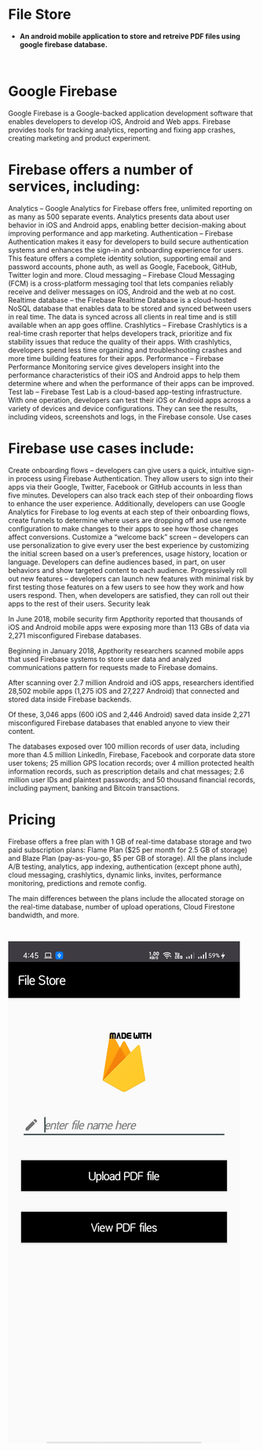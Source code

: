 # File Store
- **An android mobile application to store and retreive PDF files using google firebase database.**

<br/>

# Google Firebase

Google Firebase is a Google-backed application development software that enables developers to develop iOS, Android and Web apps. Firebase provides tools for tracking analytics, reporting and fixing app crashes, creating marketing and product experiment.

# Firebase offers a number of services, including:

Analytics – Google Analytics for Firebase offers free, unlimited reporting on as many as 500 separate events. Analytics presents data about user behavior in iOS and Android apps, enabling better decision-making about improving performance and app marketing.
Authentication – Firebase Authentication makes it easy for developers to build secure authentication systems and enhances the sign-in and onboarding experience for users. This feature offers a complete identity solution, supporting email and password accounts, phone auth, as well as Google, Facebook, GitHub, Twitter login and more.
Cloud messaging – Firebase Cloud Messaging (FCM) is a cross-platform messaging tool that lets companies reliably receive and deliver messages on iOS, Android and the web at no cost.
Realtime database – the Firebase Realtime Database is a cloud-hosted NoSQL database that enables data to be stored and synced between users in real time. The data is synced across all clients in real time and is still available when an app goes offline.
Crashlytics – Firebase Crashlytics is a real-time crash reporter that helps developers track, prioritize and fix stability issues that reduce the quality of their apps. With crashlytics, developers spend less time organizing and troubleshooting crashes and more time building features for their apps.
Performance – Firebase Performance Monitoring service gives developers insight into the performance characteristics of their iOS and Android apps to help them determine where and when the performance of their apps can be improved.
Test lab – Firebase Test Lab is a cloud-based app-testing infrastructure. With one operation, developers can test their iOS or Android apps across a variety of devices and device configurations. They can see the results, including videos, screenshots and logs, in the Firebase console.
Use cases                                                                    

# Firebase use cases include:

Create onboarding flows – developers can give users a quick, intuitive sign-in process using Firebase Authentication. They allow users to sign into their apps via their Google, Twitter, Facebook or GitHub accounts in less than five minutes. Developers can also track each step of their onboarding flows to enhance the user experience. Additionally, developers can use Google Analytics for Firebase to log events at each step of their onboarding flows, create funnels to determine where users are dropping off and use remote configuration to make changes to their apps to see how those changes affect conversions.
Customize a “welcome back” screen – developers can use personalization to give every user the best experience by customizing the initial screen based on a user’s preferences, usage history, location or language. Developers can define audiences based, in part, on user behaviors and show targeted content to each audience.
Progressively roll out new features – developers can launch new features with minimal risk by first testing those features on a few users to see how they work and how users respond. Then, when developers are satisfied, they can roll out their apps to the rest of their users.
Security leak                                                                                    

In June 2018, mobile security firm Appthority reported that thousands of iOS and Android mobile apps were exposing more than 113 GBs of data via 2,271 misconfigured Firebase databases.

Beginning in January 2018, Appthority researchers scanned mobile apps that used Firebase systems to store user data and analyzed communications pattern for requests made to Firebase domains.

After scanning over 2.7 million Android and iOS apps, researchers identified 28,502 mobile apps (1,275 iOS and 27,227 Android) that connected and stored data inside Firebase backends.

Of these, 3,046 apps (600 iOS and 2,446 Android) saved data inside 2,271 misconfigured Firebase databases that enabled anyone to view their content.

The databases exposed over 100 million records of user data, including more than 4.5 million LinkedIn, Firebase, Facebook and corporate data store user tokens; 25 million GPS location records; over 4 million protected health information records, such as prescription details and chat messages; 2.6 million user IDs and plaintext passwords; and 50 thousand financial records, including payment, banking and Bitcoin transactions.

# Pricing

Firebase offers a free plan with 1 GB of real-time database storage and two paid subscription plans: Flame Plan ($25 per month for 2.5 GB of storage) and Blaze Plan (pay-as-you-go, $5 per GB of storage). All the plans include A/B testing, analytics, app indexing, authentication (except phone auth), cloud messaging, crashlytics, dynamic links, invites, performance monitoring, predictions and remote config.

The main differences between the plans include the allocated storage on the real-time database, number of upload operations, Cloud Firestone bandwidth, and more.

<br/>

![](screenshots/FileStore.jpeg)

